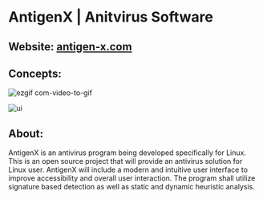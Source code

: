 # AntigenX | Anitvirus Software

## Website: [antigen-x.com](https://antigen-x.com/)  

## Concepts:       
![ezgif com-video-to-gif](https://user-images.githubusercontent.com/22214754/104202140-627b6b00-53df-11eb-9b6c-9cb087ab6daa.gif)    
    
![ui](https://user-images.githubusercontent.com/22214754/104683708-5677fd80-56ac-11eb-80f6-953be13b11ae.gif)    

## About:    
AntigenX is an antivirus program being developed specifically for Linux. This is an open source project that will provide an antivirus solution for Linux user. AntigenX will include a modern and intuitive user interface to improve accessibility and overall user interaction. The program shall utilize signature based detection as well as static and dynamic heuristic analysis.     
